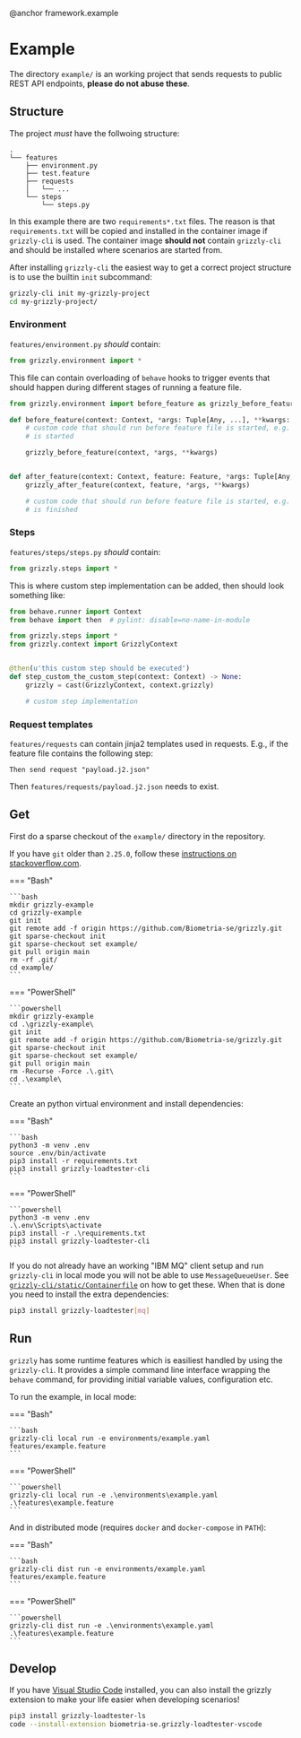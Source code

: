 @anchor framework.example
# Example

The directory `example/` is an working project that sends requests to public REST API endpoints, **please do not abuse these**.

## Structure

The project *must* have the follwoing structure:

```plain
.
└── features
    ├── environment.py
    ├── test.feature
    ├── requests
    │   └── ...
    └── steps
        └── steps.py
```

In this example there are two `requirements*.txt` files. The reason is that `requirements.txt` will be copied and installed in the container image if `grizzly-cli` is used.
The container image **should not** contain `grizzly-cli` and should be installed where scenarios are started from.

After installing `grizzly-cli` the easiest way to get a correct project structure is to use the builtin `init` subcommand:

```bash
grizzly-cli init my-grizzly-project
cd my-grizzly-project/
```

### Environment

`features/environment.py` *should* contain:

```python
from grizzly.environment import *
```

This file can contain overloading of `behave` hooks to trigger events that should happen during different stages of running a feature file.

```python
from grizzly.environment import before_feature as grizzly_before_feature, after_feature as grizzly_after_feature, before_scenario, after_scenario, before_step

def before_feature(context: Context, *args: Tuple[Any, ...], **kwargs: Dict[str, Any]) -> None:
    # custom code that should run before feature file is started, e.g. notify something that a test
    # is started

    grizzly_before_feature(context, *args, **kwargs)


def after_feature(context: Context, feature: Feature, *args: Tuple[Any, ...], **kwargs: Dict[str, Any]) -> None:
    grizzly_after_feature(context, feature, *args, **kwargs)

    # custom code that should run before feature file is started, e.g. notify something that a test
    # is finished
```

### Steps

`features/steps/steps.py` *should* contain:

```python
from grizzly.steps import *
```

This is where custom step implementation can be added, then should look something like:

```python
from behave.runner import Context
from behave import then  # pylint: disable=no-name-in-module

from grizzly.steps import *
from grizzly.context import GrizzlyContext


@then(u'this custom step should be executed')
def step_custom_the_custom_step(context: Context) -> None:
    grizzly = cast(GrizzlyContext, context.grizzly)

    # custom step implementation
```

### Request templates

`features/requests` can contain jinja2 templates used in requests. E.g., if the feature file contains the following step:

```gherkin
Then send request "payload.j2.json"
```

Then `features/requests/payload.j2.json` needs to exist.

## Get

First do a sparse checkout of the `example/` directory in the repository.

If you have `git` older than `2.25.0`, follow these [instructions on stackoverflow.com](https://stackoverflow.com/a/13738951/3378455).

=== "Bash"

    ```bash
    mkdir grizzly-example
    cd grizzly-example
    git init
    git remote add -f origin https://github.com/Biometria-se/grizzly.git
    git sparse-checkout init
    git sparse-checkout set example/
    git pull origin main
    rm -rf .git/
    cd example/
    ```

=== "PowerShell"

    ```powershell
    mkdir grizzly-example
    cd .\grizzly-example\
    git init
    git remote add -f origin https://github.com/Biometria-se/grizzly.git
    git sparse-checkout init
    git sparse-checkout set example/
    git pull origin main
    rm -Recurse -Force .\.git\
    cd .\example\
    ```

Create an python virtual environment and install dependencies:

=== "Bash"

    ```bash
    python3 -m venv .env
    source .env/bin/activate
    pip3 install -r requirements.txt
    pip3 install grizzly-loadtester-cli
    ```

=== "PowerShell"

    ```powershell
    python3 -m venv .env
    .\.env\Scripts\activate
    pip3 install -r .\requirements.txt
    pip3 install grizzly-loadtester-cli
    ```


If you do not already have an working "IBM MQ" client setup and run `grizzly-cli` in local mode you will not be able to use `MessageQueueUser`. See [`grizzly-cli/static/Containerfile`](https://github.com/Biometria-se/grizzly-cli/blob/main/grizzly_cli/static/Containerfile#L27-L36) on how to get these. When that is done you need to install the extra dependencies:

```bash
pip3 install grizzly-loadtester[mq]
```

## Run

`grizzly` has some runtime features which is easiliest handled by using the `grizzly-cli`. It provides a simple command line interface wrapping the `behave` command, for providing initial variable values, configuration etc.

To run the example, in local mode:

=== "Bash"

    ```bash
    grizzly-cli local run -e environments/example.yaml features/example.feature
    ```

=== "PowerShell"

    ```powershell
    grizzly-cli local run -e .\environments\example.yaml .\features\example.feature
    ```

And in distributed mode (requires `docker` and `docker-compose` in `PATH`):

=== "Bash"

    ```bash
    grizzly-cli dist run -e environments/example.yaml features/example.feature
    ```

=== "PowerShell"

    ```powershell
    grizzly-cli dist run -e .\environments\example.yaml .\features\example.feature
    ```

## Develop

If you have [Visual Studio Code](https://code.visualstudio.com/download) installed, you can also install the grizzly extension to make your life easier when developing scenarios!

```bash
pip3 install grizzly-loadtester-ls
code --install-extension biometria-se.grizzly-loadtester-vscode
```

